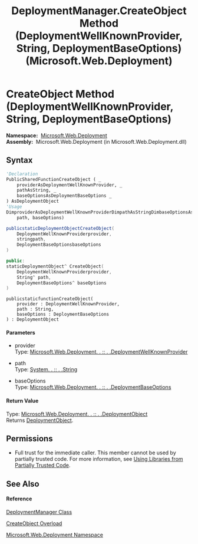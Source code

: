 ﻿---
title: DeploymentManager.CreateObject Method (DeploymentWellKnownProvider, String, DeploymentBaseOptions) (Microsoft.Web.Deployment)
TOCTitle: CreateObject Method (DeploymentWellKnownProvider, String, DeploymentBaseOptions)
ms:assetid: M:Microsoft.Web.Deployment.DeploymentManager.CreateObject(Microsoft.Web.Deployment.DeploymentWellKnownProvider,System.String,Microsoft.Web.Deployment.DeploymentBaseOptions)
ms:mtpsurl: https://msdn.microsoft.com/en-us/library/microsoft.web.deployment.deploymentmanager.createobject(v=VS.90)
ms:contentKeyID: 20208771
ms.date: 05/02/2012
mtps_version: v=VS.90
dev_langs:
- vb
- csharp
- c++
- jscript
api_location:
- Microsoft.Web.Deployment.dll
api_name:
- Microsoft.Web.Deployment.DeploymentManager.CreateObject
api_type:
- Managed
topic_type:
- apiref
- kbSyntax
product_family_name: VS
ROBOTS: INDEX,FOLLOW
---

# CreateObject Method (DeploymentWellKnownProvider, String, DeploymentBaseOptions)

**Namespace:**  [Microsoft.Web.Deployment](microsoft-web-deployment-namespace.md)  
**Assembly:**  Microsoft.Web.Deployment (in Microsoft.Web.Deployment.dll)

## Syntax

``` vb
'Declaration
PublicSharedFunctionCreateObject ( _
    providerAsDeploymentWellKnownProvider, _
    pathAsString, _
    baseOptionsAsDeploymentBaseOptions _
) AsDeploymentObject
'Usage
DimproviderAsDeploymentWellKnownProviderDimpathAsStringDimbaseOptionsAsDeploymentBaseOptionsDimreturnValueAsDeploymentObjectreturnValue = DeploymentManager.CreateObject(provider, _
    path, baseOptions)
```

``` csharp
publicstaticDeploymentObjectCreateObject(
    DeploymentWellKnownProviderprovider,
    stringpath,
    DeploymentBaseOptionsbaseOptions
)
```

``` c++
public:
staticDeploymentObject^ CreateObject(
    DeploymentWellKnownProviderprovider, 
    String^ path, 
    DeploymentBaseOptions^ baseOptions
)
```

``` jscript
publicstaticfunctionCreateObject(
    provider : DeploymentWellKnownProvider, 
    path : String, 
    baseOptions : DeploymentBaseOptions
) : DeploymentObject
```

#### Parameters

  - provider  
    Type: [Microsoft.Web.Deployment. . :: . .DeploymentWellKnownProvider](deploymentwellknownprovider-enumeration-microsoft-web-deployment.md)  

<!-- end list -->

  - path  
    Type: [System. . :: . .String](https://msdn.microsoft.com/en-us/library/s1wwdcbf\(v=vs.90\))  

<!-- end list -->

  - baseOptions  
    Type: [Microsoft.Web.Deployment. . :: . .DeploymentBaseOptions](deploymentbaseoptions-class-microsoft-web-deployment.md)  

#### Return Value

Type: [Microsoft.Web.Deployment. . :: . .DeploymentObject](deploymentobject-class-microsoft-web-deployment.md)  
Returns [DeploymentObject](deploymentobject-class-microsoft-web-deployment.md).  

## Permissions

  - Full trust for the immediate caller. This member cannot be used by partially trusted code. For more information, see [Using Libraries from Partially Trusted Code](https://msdn.microsoft.com/en-us/library/8skskf63\(v=vs.90\)).

## See Also

#### Reference

[DeploymentManager Class](deploymentmanager-class-microsoft-web-deployment.md)

[CreateObject Overload](deploymentmanager-createobject-method-microsoft-web-deployment.md)

[Microsoft.Web.Deployment Namespace](microsoft-web-deployment-namespace.md)

